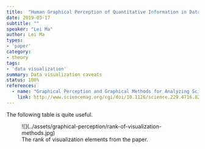 ```yaml
---
title:  "Human Graphical Perception of Quantitative Information in Data Visualization"
date: 2019-03-17
subtitle: ""
speaker: "Lei Ma"
author: Lei Ma
types:
- 'paper'
category:
- theory
tags:
- 'data visualization'
summary: Data visualization caveats
status: 100%
references:
  - name: "Graphical Perception and Graphical Methods for Analyzing Scientific Data"
    link: http://www.sciencemag.org/cgi/doi/10.1126/science.229.4716.828
---
```


The following table is quite useful.

<figure markdown="1">
![](../assets/graphical-perception/rank-of-visualization-methods.jpg)
<figcaption markdown="1">
The rank of visualization elements from the paper.
</figcaption>
</figure>
